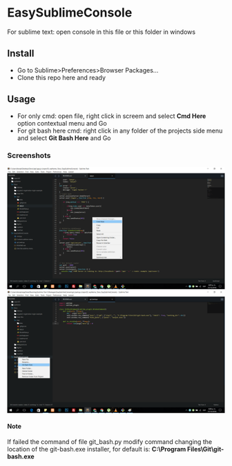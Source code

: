 # EasySublimeConsole
For sublime text: open console in this file or this folder in windows

## Install

* Go to Sublime>Preferences>Browser Packages...
* Clone this repo here and ready

## Usage

* For only cmd: open file, right click in screem and select **Cmd Here** option contextual menu and Go
* For git bash here cmd: right click in any folder of the projects side menu and select **Git Bash Here** and Go

### Screenshots

![Img-1](https://raw.githubusercontent.com/kenyk7/EasySublimeConsole/master/screenshots/cmd-in-file-dir.png "Cmd Here for sublime")
![Img-2](https://raw.githubusercontent.com/kenyk7/EasySublimeConsole/master/screenshots/git-bash-here-in-folder.png "Git Bash Here for sublime")

#### Note

If failed the command of file git_bash.py modify command changing the location of the git-bash.exe installer, for default is: **C:\Program Files\Git\git-bash.exe**